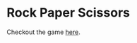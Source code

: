 # Rock Paper Scissors

Checkout the game <a href="https://priceless-sinoussi-ba6a6d.netlify.app/">here</a>.
